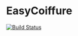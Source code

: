 # EasyCoiffure

[![Build Status](https://travis-ci.org/IAmDavidAxel/EasyCoiffure.svg?branch=master)](https://travis-ci.org/IAmDavidAxel/EasyCoiffure)
